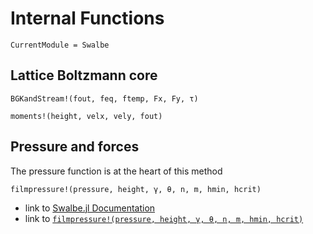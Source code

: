 # Internal Functions

```@meta
CurrentModule = Swalbe
```

## Lattice Boltzmann core

```@docs
BGKandStream!(fout, feq, ftemp, Fx, Fy, τ)
```

```@docs
moments!(height, velx, vely, fout)
```


## Pressure and forces

The pressure function is at the heart of this method

```@docs
filmpressure!(pressure, height, γ, θ, n, m, hmin, hcrit)
```

- link to [Swalbe.jl Documentation](@ref)
- link to [`filmpressure!(pressure, height, γ, θ, n, m, hmin, hcrit)`](@ref)
